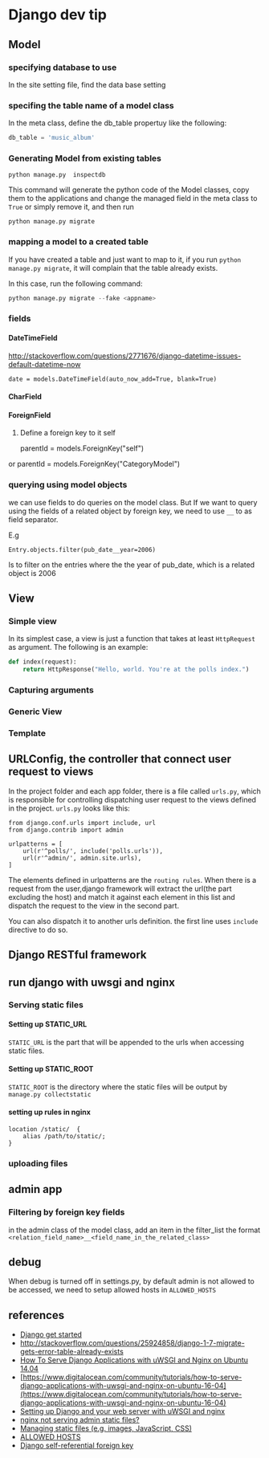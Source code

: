 # Django dev tip

## Model

### specifying database to use

In the site setting file, find the data base setting

### specifing the table name of a model class

In the meta class, define the db_table propertuy like the following:

```python
db_table = 'music_album'
```

### Generating Model from existing tables

```
python manage.py  inspectdb
```

This command will generate the python code of the
Model classes, copy them to the applications and
change the managed field in the meta class to `True`
or simply remove it, and then run

```
python manage.py migrate
```

### mapping a model to a created table

If you have created a table and just want to map to it,
if you run `python manage.py migrate`, it will complain
that the table already exists.

In this case, run the following command:

```python
python manage.py migrate --fake <appname>
```

### fields

#### DateTimeField

http://stackoverflow.com/questions/2771676/django-datetime-issues-default-datetime-now

```
date = models.DateTimeField(auto_now_add=True, blank=True)
```

#### CharField

#### ForeignField

1. Define a foreign key to it self

    parentId = models.ForeignKey("self")

or
    parentId = models.ForeignKey("CategoryModel")


### querying using model objects

we can use fields to do queries on the model class.
But If we want to query using the fields of a related object
by foreign key, we need to use `__` to as field separator.

E.g

    Entry.objects.filter(pub_date__year=2006)

Is to filter on the entries where the the year of pub_date,
which is a related object is 2006

## View

### Simple view

In its simplest case, a view is just a function that takes at least `HttpRequest`
as argument. The following is an example:

```python
def index(request):
    return HttpResponse("Hello, world. You're at the polls index.")
```

### Capturing  arguments

### Generic View

### Template


## URLConfig, the controller that connect user request to views

In the project folder and each app folder, there is a file called
`urls.py`, which is responsible for controlling dispatching user request
to the views defined in the project. `urls.py` looks like this:

```
from django.conf.urls import include, url
from django.contrib import admin

urlpatterns = [
    url(r'^polls/', include('polls.urls')),
    url(r'^admin/', admin.site.urls),
]

```

The elements defined in urlpatterns are the `routing rules`.
When there is a request from the user,django framework will
extract the url(the part excluding the host) and match it against
each element in this list and dispatch the request to the view in the
second part.

You can also dispatch it to another urls definition. the first line
uses `include` directive to do so.

## Django RESTful framework

## run django with uwsgi and nginx

### Serving static files

#### Setting up STATIC_URL

`STATIC_URL` is the part that will be appended to the urls when accessing static files.

#### Setting up STATIC_ROOT

`STATIC_ROOT` is the directory where the static files will be output by `manage.py collectstatic`

#### setting up rules in nginx

    location /static/  {
        alias /path/to/static/;
    }

### uploading files

## admin app

### Filtering by foreign key fields

in the admin class of the model class, add an item in the filter_list the format
`<relation_field_name>__<field_name_in_the_related_class>`

## debug

When debug is turned off in settings.py, by default admin is not allowed to be accessed,
we need to setup allowed hosts in `ALLOWED_HOSTS`

## references
* [Django get started](https://docs.djangoproject.com/en/1.10/intro/)
* http://stackoverflow.com/questions/25924858/django-1-7-migrate-gets-error-table-already-exists
* [How To Serve Django Applications with uWSGI and Nginx on Ubuntu 14.04](https://www.digitalocean.com/community/tutorials/how-to-serve-django-applications-with-uwsgi-and-nginx-on-ubuntu-14-04)
* [https://www.digitalocean.com/community/tutorials/how-to-serve-django-applications-with-uwsgi-and-nginx-on-ubuntu-16-04](https://www.digitalocean.com/community/tutorials/how-to-serve-django-applications-with-uwsgi-and-nginx-on-ubuntu-16-04)
* [Setting up Django and your web server with uWSGI and nginx](http://uwsgi-docs.readthedocs.io/en/latest/tutorials/Django_and_nginx.html)
* [nginx not serving admin static files?](http://serverfault.com/questions/403264/nginx-not-serving-admin-static-files)
* [Managing static files (e.g. images, JavaScript, CSS)](https://docs.djangoproject.com/en/dev/howto/static-files/#deploying-static-files-in-a-nutshell)
* [ALLOWED HOSTS](https://docs.djangoproject.com/en/1.9/ref/settings/#allowed-hosts)
* [Django self-referential foreign key](http://stackoverflow.com/questions/15285626/django-self-referential-foreign-key)
